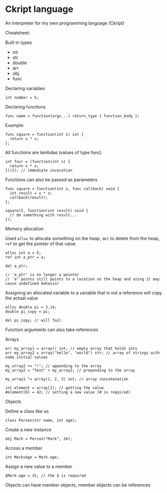 # Ckript language
An interpreter for my own programming language (Ckript)

Cheatsheet:

Built in types

* int
* str
* double
* arr
* obj
* func

Declaring variables

```
int number = 5;
```

Declaring functions

```
func name = function(args...) return_type { function_body };
```

Example:

```
func square = function(int x) int {
  return x * x;
};
```

All functions are lambdas (values of type func)

```
int four = (function(int x) {
  return x * x;
})(2); // immediate invocation
```

Functions can also be passed as parameters

```
func square = function(int x, func callback) void {
  int result = x * x;
  callback(result);
};

square(5, function(int result) void {
  // do something with result...
});

```

Memory allocation

Used ``alloc`` to allocate something on the heap, ``del`` to delete from the heap, ``ref`` to get the pointer of that value

```
alloc int a = 5;
ref int a_ptr = a;

del a_ptr;

// 'a_ptr' is no longer a pointer
// 'a' points still points to a location on the heap and using it may cause undefined behavior
```

Assigning an allocated variable to a variable that is not a reference will copy the actual value

```
alloc double pi = 3.14;
double pi_copy = pi;

del pi_copy; // will fail
```

Function arguments can also take references

Arrays

```
arr my_array1 = array() int; // empty array that holds ints
arr my_array2 = array("hello", "world") str; // array of strings with some initial values

my_array2 += "!"; // appending to the array
my_array2 = "Test" + my_array2; // prepending to the array

my_array1 ^= array(1, 2, 3) int; // array concatenation

int element = array[1]; // getting the value
#element[0] = 42; // setting a new value (# is required)

```

Objects

Define a class like so

```
class Person(str name, int age);
```

Create a new instance

```
obj Mark = Person("Mark", 24);
```

Access a member

```
int MarksAge = Mark.age;
```

Assign a new value to a member

```
$Mark.age = 31; // the $ is required
```

Objects can have member objects, member objects can be references
